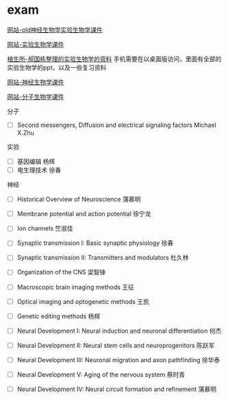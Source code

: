 # exam

[网站-old神经生物学实验生物学课件](http://old.ion.ac.cn/chinese/students/kjxx.asp)

[网站-实验生物学课件](http://www.cebsit.cas.cn/yjs/zxpy/kjxz/syswx/)

[植生所-郝国栋整理的实验生物学的资料](http://Nas-3102.quickconnect.cn/d/s/514459095407829205/Yo8dQ48vy4MR5YcjhkDkTaoIJEMdULns-HrKAXuETMgc_)
手机需要在以桌面版访问，里面有全部的实验生物学的ppt，以及一些复习资料

[网站-神经生物学课件](http://www.cebsit.cas.cn/yjs/zxpy/kjxz/sjswx/)

[网站-分子生物学课件](http://www.sibcb.ac.cn/edu/jiaowu.jsp?ntype=1)

分子
- [ ] Second messengers, Diffusion and electrical signaling factors Michael X.Zhu

实验
- [ ] 基因编辑 杨辉
- [ ] 电生理技术 徐春

神经
- [ ] Historical Overview of Neuroscience	蒲慕明
- [ ] Membrane potential and action potential	徐宁龙
- [ ] Ion channels	竺淑佳
- [ ] Synaptic transmission I: Basic synaptic physiology	徐春
- [ ] Synaptic transmission II: Transmitters and modulators	杜久林
- [ ] Organization of the CNS	梁智锋
- [ ] Macroscopic brain imaging methods	王征
- [ ] Optical imaging and optogenetic methods	王凯
- [ ] Genetic editing methods	杨辉
- [ ] Neural Development I: Neural induction and neuronal differentiation	何杰
- [ ] Neural Development II: Neural stem cells and neuroprogenitors	陈跃军
- [ ] Neural Development III: Neuronal migration and axon pathfinding	徐华泰
- [ ] Neural Development V: Aging of the nervous system	蔡时青
- [ ] Neural Development IV: Neural circuit formation and refinement	蒲慕明

